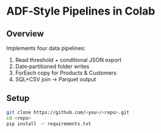 # ADF‑Style Pipelines in Colab

## Overview  
Implements four data pipelines:
1. Read threshold + conditional JSON export  
2. Date‑partitioned folder writes  
3. ForEach copy for Products & Customers  
4. SQL+CSV join → Parquet output

## Setup  
```bash
git clone https://github.com/<you>/<repo>.git
cd <repo>
pip install -r requirements.txt
